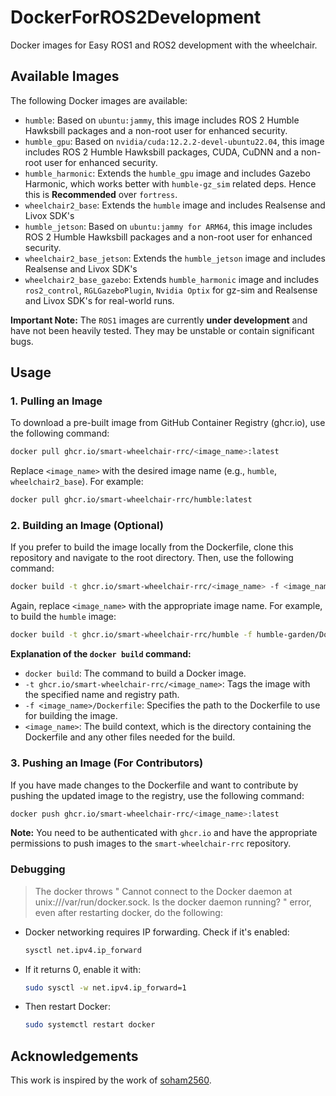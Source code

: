 # DockerForROS2Development
Docker images for Easy ROS1 and ROS2 development with the wheelchair.

## Available Images

The following Docker images are available:

-   `humble`:  Based on `ubuntu:jammy`, this image includes ROS 2 Humble Hawksbill packages and a non-root user for enhanced security.
-   `humble_gpu`:  Based on `nvidia/cuda:12.2.2-devel-ubuntu22.04`, this image includes ROS 2 Humble Hawksbill packages, CUDA, CuDNN and a non-root user for enhanced security.
-   `humble_harmonic`:  Extends the `humble_gpu` image and includes Gazebo Harmonic, which works better with `humble-gz_sim` related deps. Hence this is **Recommended** over `fortress`.
-   `wheelchair2_base`:  Extends the `humble` image and includes Realsense and Livox SDK's
-   `humble_jetson`:  Based on `ubuntu:jammy for ARM64`, this image includes ROS 2 Humble Hawksbill packages and a non-root user for enhanced security.
-   `wheelchair2_base_jetson`:  Extends the `humble_jetson` image and includes Realsense and Livox SDK's 
-   `wheelchair2_base_gazebo`: Extends `humble_harmonic` image and includes `ros2_control`, `RGLGazeboPlugin`, `Nvidia Optix` for gz-sim and Realsense and Livox SDK's for real-world runs.

**Important Note:** The `ROS1` images are currently **under development** and have not been heavily tested.  They may be unstable or contain significant bugs.
 
## Usage

### 1. Pulling an Image

To download a pre-built image from GitHub Container Registry (ghcr.io), use the following command:

```bash
docker pull ghcr.io/smart-wheelchair-rrc/<image_name>:latest
```

Replace `<image_name>` with the desired image name (e.g., `humble`, `wheelchair2_base`). For example:

```bash
docker pull ghcr.io/smart-wheelchair-rrc/humble:latest
```

### 2. Building an Image (Optional)

If you prefer to build the image locally from the Dockerfile, clone this repository and navigate to the root directory.  Then, use the following command:

```bash
docker build -t ghcr.io/smart-wheelchair-rrc/<image_name> -f <image_name>/Dockerfile <image_name>
```

Again, replace `<image_name>` with the appropriate image name. For example, to build the `humble` image:

```bash
docker build -t ghcr.io/smart-wheelchair-rrc/humble -f humble-garden/Dockerfile humble
```

**Explanation of the `docker build` command:**

*   `docker build`: The command to build a Docker image.
*   `-t ghcr.io/smart-wheelchair-rrc/<image_name>`:  Tags the image with the specified name and registry path.
*   `-f <image_name>/Dockerfile`: Specifies the path to the Dockerfile to use for building the image.
*   `<image_name>`:  The build context, which is the directory containing the Dockerfile and any other files needed for the build.

### 3. Pushing an Image (For Contributors)

If you have made changes to the Dockerfile and want to contribute by pushing the updated image to the registry, use the following command:

```bash
docker push ghcr.io/smart-wheelchair-rrc/<image_name>:latest
```

**Note:**  You need to be authenticated with `ghcr.io` and have the appropriate permissions to push images to the `smart-wheelchair-rrc` repository.

### Debugging 

>The docker throws " Cannot connect to the Docker daemon at unix:///var/run/docker.sock. Is the docker daemon running? " error, even after restarting docker, do the following:

- Docker networking requires IP forwarding. Check if it's enabled:
    ```bash
    sysctl net.ipv4.ip_forward
    ```
- If it returns 0, enable it with:
    ```bash
    sudo sysctl -w net.ipv4.ip_forward=1
    ```
- Then restart Docker:
    ```bash
    sudo systemctl restart docker
    ```

## Acknowledgements

This work is inspired by the work of [soham2560](https://github.com/soham2560/DockerForROS2Development).

